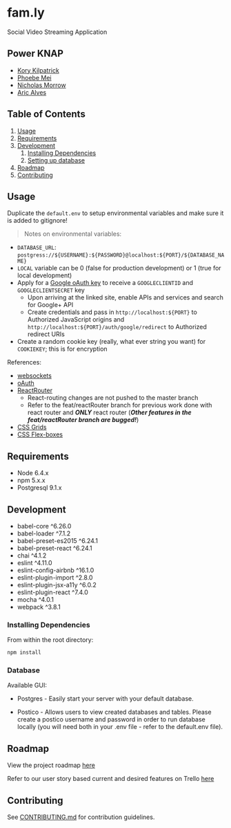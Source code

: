 # fam.ly

Social Video Streaming Application

## Power KNAP

  - [Kory Kilpatrick](https://github.com/kk1024)
  - [Phoebe Mei](https://github.com/sorbae)
  - [Nicholas Morrow](https://github.com/nmorrow11)
  - [Aric Alves](https://github.com/aricalves)

## Table of Contents

1. [Usage](#Usage)
1. [Requirements](#requirements)
1. [Development](#development)
    1. [Installing Dependencies](#installing-dependencies)
    1. [Setting up database](#database)
1. [Roadmap](#roadmap)
1. [Contributing](#contributing)

## Usage

Duplicate the `default.env` to setup environmental variables and make sure it is added to gitignore!
> Notes on environmental variables:
- ```DATABASE_URL```: ```postgress://${USERNAME}:${PASSWORD}@localhost:${PORT}/${DATABASE_NAME}```
- ```LOCAL``` variable can be 0 (false for production development) or 1 (true for local development)
- Apply for a [Google oAuth key](https://console.developers.google.com) to receive a ```GOOGLECLIENTID``` and ```GOOGLECLIENTSECRET``` key
  - Upon arriving at the linked site, enable APIs and services and search for Google+ API
  - Create credentials and pass in ```http://localhost:${PORT}``` to Authorized JavaScript origins and ```http://localhost:${PORT}/auth/google/redirect``` to Authorized redirect URIs
- Create a random cookie key (really, what ever string you want) for ```COOKIEKEY```; this is for encryption

References:
- [websockets](https://socket.io/)
- [oAuth](http://www.passportjs.org/docs/)
- [ReactRouter](https://github.com/ReactTraining/react-router)
  - React-routing changes are not pushed to the master branch
  - Refer to the feat/reactRouter branch for previous work done with react router and **_ONLY_** react router (_**Other features in the feat/reactRouter branch are bugged!**_)
- [CSS Grids](https://gridbyexample.com/patterns/)
- [CSS Flex-boxes](https://developer.mozilla.org/en-US/docs/Web/CSS/CSS_Flexible_Box_Layout/Using_CSS_flexible_boxes)

## Requirements

- Node 6.4.x
- npm 5.x.x
- Postgresql 9.1.x

## Development

 - babel-core ^6.26.0
 - babel-loader ^7.1.2
 - babel-preset-es2015 ^6.24.1
 - babel-preset-react ^6.24.1
 - chai ^4.1.2
 - eslint ^4.11.0
 - eslint-config-airbnb ^16.1.0
 - eslint-plugin-import ^2.8.0
 - eslint-plugin-jsx-a11y ^6.0.2
 - eslint-plugin-react ^7.4.0
 - mocha ^4.0.1
 - webpack ^3.8.1

### Installing Dependencies

From within the root directory:

```sh
npm install
```

### Database

Available GUI: 

- Postgres - Easily start your server with your default database.

- Postico - Allows users to view created databases and tables. Please create a postico username and password in order to run database locally (you will need both in your .env file - refer to the default.env file).

## Roadmap

View the project roadmap [here](https://docs.google.com/document/d/1WI0ECKA-4dYaD25FkTV6qtP-UhtHemi-1yFMJ2BsGXM/edit?usp=sharing)

Refer to our user story based current and desired features on Trello [here](https://trello.com/b/Hm6tsJMM/dj-bunny-hop)


## Contributing

See [CONTRIBUTING.md](CONTRIBUTING.md) for contribution guidelines.
